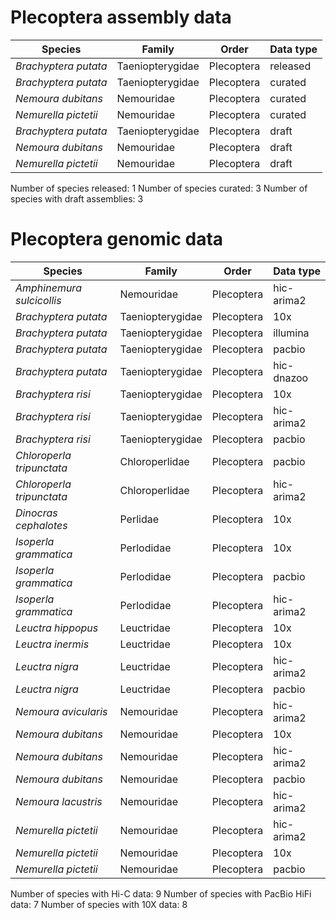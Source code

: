# Plecoptera assembly data

| Species | Family | Order | Data type |
| -- | --- | --- | --- |
| *Brachyptera putata* | Taeniopterygidae | Plecoptera | released |
| *Brachyptera putata* | Taeniopterygidae | Plecoptera | curated |
| *Nemoura dubitans* | Nemouridae | Plecoptera | curated |
| *Nemurella pictetii* | Nemouridae | Plecoptera | curated |
| *Brachyptera putata* | Taeniopterygidae | Plecoptera | draft |
| *Nemoura dubitans* | Nemouridae | Plecoptera | draft |
| *Nemurella pictetii* | Nemouridae | Plecoptera | draft |

Number of species released: 1
Number of species curated: 3
Number of species with draft assemblies: 3

# Plecoptera genomic data

| Species | Family | Order | Data type |
| -- | --- | --- | --- |
| *Amphinemura sulcicollis* | Nemouridae | Plecoptera | hic-arima2 |
| *Brachyptera putata* | Taeniopterygidae | Plecoptera | 10x |
| *Brachyptera putata* | Taeniopterygidae | Plecoptera | illumina |
| *Brachyptera putata* | Taeniopterygidae | Plecoptera | pacbio |
| *Brachyptera putata* | Taeniopterygidae | Plecoptera | hic-dnazoo |
| *Brachyptera risi* | Taeniopterygidae | Plecoptera | 10x |
| *Brachyptera risi* | Taeniopterygidae | Plecoptera | hic-arima2 |
| *Brachyptera risi* | Taeniopterygidae | Plecoptera | pacbio |
| *Chloroperla tripunctata* | Chloroperlidae | Plecoptera | pacbio |
| *Chloroperla tripunctata* | Chloroperlidae | Plecoptera | hic-arima2 |
| *Dinocras cephalotes* | Perlidae | Plecoptera | 10x |
| *Isoperla grammatica* | Perlodidae | Plecoptera | 10x |
| *Isoperla grammatica* | Perlodidae | Plecoptera | pacbio |
| *Isoperla grammatica* | Perlodidae | Plecoptera | hic-arima2 |
| *Leuctra hippopus* | Leuctridae | Plecoptera | 10x |
| *Leuctra inermis* | Leuctridae | Plecoptera | 10x |
| *Leuctra nigra* | Leuctridae | Plecoptera | hic-arima2 |
| *Leuctra nigra* | Leuctridae | Plecoptera | pacbio |
| *Nemoura avicularis* | Nemouridae | Plecoptera | hic-arima2 |
| *Nemoura dubitans* | Nemouridae | Plecoptera | 10x |
| *Nemoura dubitans* | Nemouridae | Plecoptera | hic-arima2 |
| *Nemoura dubitans* | Nemouridae | Plecoptera | pacbio |
| *Nemoura lacustris* | Nemouridae | Plecoptera | hic-arima2 |
| *Nemurella pictetii* | Nemouridae | Plecoptera | hic-arima2 |
| *Nemurella pictetii* | Nemouridae | Plecoptera | 10x |
| *Nemurella pictetii* | Nemouridae | Plecoptera | pacbio |

Number of species with Hi-C data: 9
Number of species with PacBio HiFi data: 7
Number of species with 10X data: 8
